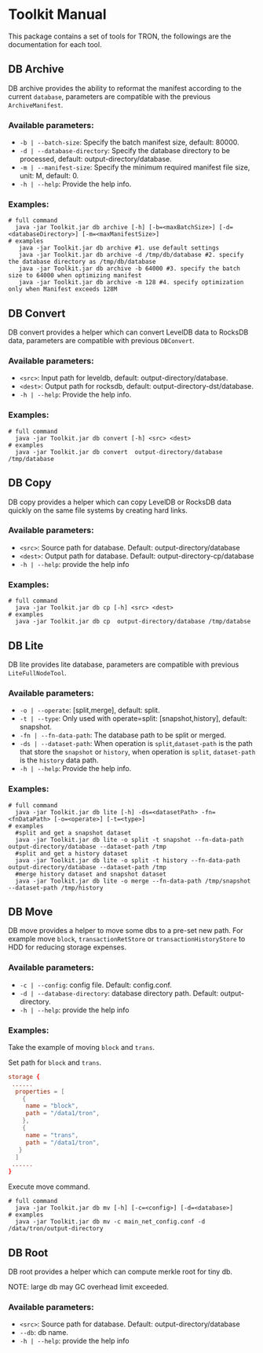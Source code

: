 # Toolkit Manual

This package contains a set of tools for TRON, the followings are the documentation for each tool.

## DB Archive

DB archive provides the ability to reformat the manifest according to the current `database`, parameters are compatible with the previous `ArchiveManifest`.

### Available parameters:

- `-b | --batch-size`: Specify the batch manifest size, default: 80000.
- `-d | --database-directory`: Specify the database directory to be processed, default: output-directory/database.
- `-m | --manifest-size`: Specify the minimum required manifest file size, unit: M, default: 0.
- `-h | --help`: Provide the help info.

### Examples:

```shell script
# full command
  java -jar Toolkit.jar db archive [-h] [-b=<maxBatchSize>] [-d=<databaseDirectory>] [-m=<maxManifestSize>]
# examples
   java -jar Toolkit.jar db archive #1. use default settings
   java -jar Toolkit.jar db archive -d /tmp/db/database #2. specify the database directory as /tmp/db/database
   java -jar Toolkit.jar db archive -b 64000 #3. specify the batch size to 64000 when optimizing manifest
   java -jar Toolkit.jar db archive -m 128 #4. specify optimization only when Manifest exceeds 128M
```


## DB Convert

DB convert provides a helper which can convert LevelDB data to RocksDB data, parameters are compatible with previous `DBConvert`.

### Available parameters:

- `<src>`: Input path for leveldb, default: output-directory/database.
- `<dest>`: Output path for rocksdb, default: output-directory-dst/database.
- `-h | --help`: Provide the help info.

### Examples:

```shell script
# full command
  java -jar Toolkit.jar db convert [-h] <src> <dest>
# examples
  java -jar Toolkit.jar db convert  output-directory/database /tmp/database
```

## DB Copy

DB copy provides a helper which can copy LevelDB or RocksDB data quickly on the same file systems by creating hard links.

### Available parameters:

- `<src>`: Source path for database. Default: output-directory/database
- `<dest>`: Output path for database. Default: output-directory-cp/database
- `-h | --help`: provide the help info

### Examples:

```shell script
# full command
  java -jar Toolkit.jar db cp [-h] <src> <dest>
# examples
  java -jar Toolkit.jar db cp  output-directory/database /tmp/databse
```

## DB Lite

DB lite provides lite database, parameters are compatible with previous `LiteFullNodeTool`.

### Available parameters:

- `-o | --operate`: [split,merge], default: split.
- `-t | --type`: Only used with operate=split: [snapshot,history], default: snapshot.
- `-fn | --fn-data-path`: The database path to be split or merged.
- `-ds | --dataset-path`: When operation is `split`,`dataset-path` is the path that store the `snapshot` or `history`, when
  operation is `split`, `dataset-path` is the `history` data path.
- `-h | --help`: Provide the help info.

### Examples:

```shell script
# full command
  java -jar Toolkit.jar db lite [-h] -ds=<datasetPath> -fn=<fnDataPath> [-o=<operate>] [-t=<type>]
# examples
  #split and get a snapshot dataset
  java -jar Toolkit.jar db lite -o split -t snapshot --fn-data-path output-directory/database --dataset-path /tmp
  #split and get a history dataset
  java -jar Toolkit.jar db lite -o split -t history --fn-data-path output-directory/database --dataset-path /tmp
  #merge history dataset and snapshot dataset
  java -jar Toolkit.jar db lite -o merge --fn-data-path /tmp/snapshot --dataset-path /tmp/history
```

## DB Move

DB move provides a helper to move some dbs to a pre-set new path. For example move `block`, `transactionRetStore` or `transactionHistoryStore` to HDD for reducing storage expenses.

### Available parameters:

- `-c | --config`: config file. Default: config.conf.
- `-d | --database-directory`: database directory path. Default: output-directory.
- `-h | --help`: provide the help info

### Examples:

Take the example of moving `block` and `trans`.


Set path for `block` and `trans`.

```conf
storage {
 ......
  properties = [
    {
     name = "block",
     path = "/data1/tron",
    },
    {
     name = "trans",
     path = "/data1/tron",
   }
  ]
 ......
}
```
Execute move command.
```shell script
# full command
  java -jar Toolkit.jar db mv [-h] [-c=<config>] [-d=<database>]
# examples
  java -jar Toolkit.jar db mv -c main_net_config.conf -d /data/tron/output-directory
```

## DB Root

DB root provides a helper which can compute merkle root for tiny db.

NOTE: large db may GC overhead limit exceeded.

### Available parameters:

- `<src>`: Source path for database. Default: output-directory/database
- `--db`: db name.
- `-h | --help`: provide the help info
